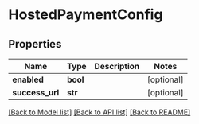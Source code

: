 # HostedPaymentConfig

## Properties
Name | Type | Description | Notes
------------ | ------------- | ------------- | -------------
**enabled** | **bool** |  | [optional] 
**success_url** | **str** |  | [optional] 

[[Back to Model list]](../README.md#documentation-for-models) [[Back to API list]](../README.md#documentation-for-api-endpoints) [[Back to README]](../README.md)


